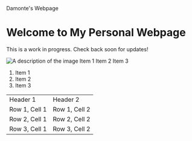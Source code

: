 
<html lang="en">
<head>
<meta charset="UTF-8">
<meta name="viewport" content="width=device-width, initial-scale=1.0">
Damonte's Webpage
</head>
<body>
<h1>Welcome to My Personal Webpage</h1>
<p>This is a work in progress. Check back soon for updates!</p>
<img src="imagess/IMG_1728.jpg" alt="A description of the image" />
</body>
</html>
		 Item 1 
		 Item 2 
		 Item 3 
<ol>
		<li> Item 1 </li>
		<li> Item 2 </li>
		<li> Item 3 </li>
</ol>
<table>
	<tr>
		<td>Header 1</td>
		<td>Header 2</td>
	</tr>
	<tr>
		<td> Row 1, Cell 1 </td>
		<td> Row 1, Cell 2 </td>
		</tr>
	<tr>
		<td> Row 2, Cell 1 </td>
		<td> Row 2, Cell 2 </td>
		</tr>
	<tr>
		<td> Row 3, Cell 1 </td>
		<td> Row 3, Cell 2 </td>
